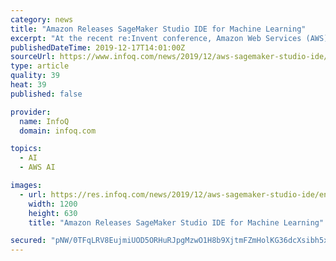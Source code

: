 ```yaml
---
category: news
title: "Amazon Releases SageMaker Studio IDE for Machine Learning"
excerpt: "At the recent re:Invent conference, Amazon Web Services (AWS) announced Amazon SageMaker Studio, an integrated development environment (IDE) for machine learning (ML) that brings code editing, training job tracking and tuning, and debugging all into a ..."
publishedDateTime: 2019-12-17T14:01:00Z
sourceUrl: https://www.infoq.com/news/2019/12/aws-sagemaker-studio-ide/
type: article
quality: 39
heat: 39
published: false

provider:
  name: InfoQ
  domain: infoq.com

topics:
  - AI
  - AWS AI

images:
  - url: https://res.infoq.com/news/2019/12/aws-sagemaker-studio-ide/en/headerimage/aws-sagemaker-studio-ide-1576565037621.jpg
    width: 1200
    height: 630
    title: "Amazon Releases SageMaker Studio IDE for Machine Learning"

secured: "pNW/0TFqLRV8EujmiUOD5ORHuRJpgMzwO1H8b9XjtmFZmHolKG36dcXsibh5xJ2tMGPSWwCoQicxPa4gxm0xbsDzYaT+PlHpiDAXJiPuRSWiLtcjen7jdKo4wXt1z385k3JQb0eq7YK62luN/6VhhnwRVNLSMkS0lSwzYwjax26b70LTZBjooC5ym7SWQKKH6AwfNud/8QxswdwAEkV33mZWeKNM8EHV5KJ6qjE7x+O2stuUsqJN30/TXGEtwVKZYMCP47fStivHy2KK/LN68w==;6wTWTstF0Pu7DkXzRNG9Og=="
---
```


